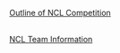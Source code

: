 <a href = "https://moodle.cravencc.edu/pluginfile.php/1020325/mod_resource/content/1/CryptoKaits%20NCL%20Coaching%20Guide-v1.0.pdf" target = "_self">Outline of NCL Competition</a><br><br>


 <a href = "https://cyberskyline.com/events/ncl/info#brackets" target = "_self">NCL Team Information</a>
 
